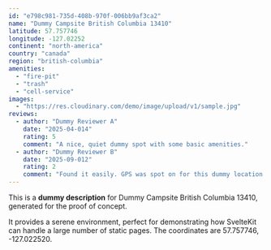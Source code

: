 ```yaml
---
id: "e798c981-735d-408b-970f-006bb9af3ca2"
name: "Dummy Campsite British Columbia 13410"
latitude: 57.757746
longitude: -127.02252
continent: "north-america"
country: "canada"
region: "british-columbia"
amenities:
  - "fire-pit"
  - "trash"
  - "cell-service"
images:
  - "https://res.cloudinary.com/demo/image/upload/v1/sample.jpg"
reviews:
  - author: "Dummy Reviewer A"
    date: "2025-04-014"
    rating: 5
    comment: "A nice, quiet dummy spot with some basic amenities."
  - author: "Dummy Reviewer B"
    date: "2025-09-012"
    rating: 2
    comment: "Found it easily. GPS was spot on for this dummy location."
---
```


This is a **dummy description** for Dummy Campsite British Columbia 13410, generated for the proof of concept.

It provides a serene environment, perfect for demonstrating how SvelteKit can handle a large number of static pages. The coordinates are 57.757746, -127.022520.
